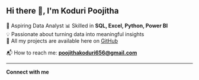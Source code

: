  

## Hi there 👋, I'm Koduri Poojitha

🎯 Aspiring Data Analyst 
📊 Skilled in **SQL, Excel, Python, Power BI**  
💡 Passionate about turning data into meaningful insights  
📂 All my projects are available here on [GitHub](https://github.com/poojitha575)

📬 How to reach me: **poojithakoduri656@gmail.com**

---

**Connect with me**  
[ ](https://www.linkedin.com/in/koduri-poojitha/)
